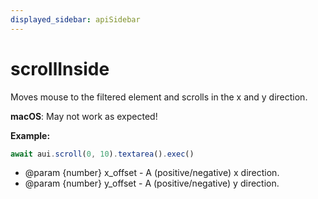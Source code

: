 ```yaml
---
displayed_sidebar: apiSidebar
---
```

# scrollInside

<span class="theme-doc-version-badge badge badge--secondary"></span>

Moves mouse to the filtered element and scrolls in the x and y direction.

**macOS**: May not work as expected!

**Example:**
```typescript 
await aui.scroll(0, 10).textarea().exec()
```

   * @param {number} x_offset - A (positive/negative) x direction.
   * @param {number} y_offset - A (positive/negative) y direction.
